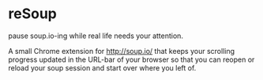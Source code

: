 # reSoup
pause soup.io-ing while real life needs your attention.

A small Chrome extension for http://soup.io/ that keeps your scrolling progress updated in the URL-bar of your browser so that you can reopen or reload your soup session and start over where you left of. 
